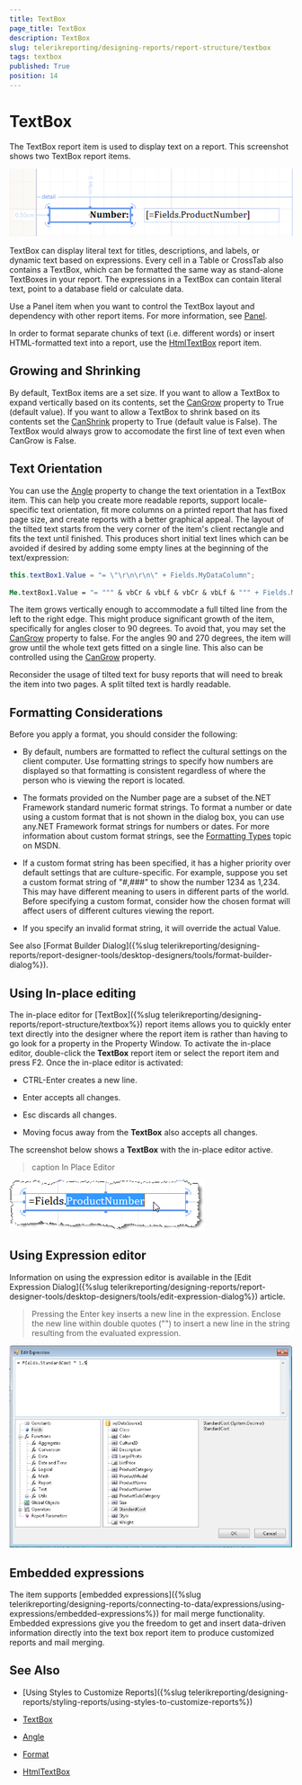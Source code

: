 ```yaml
---
title: TextBox
page_title: TextBox 
description: TextBox
slug: telerikreporting/designing-reports/report-structure/textbox
tags: textbox
published: True
position: 14
---
```


# TextBox

The TextBox report item is used to display text on a report. This screenshot shows two TextBox report items.  

  ![](images/Textbox.png)

TextBox can display literal text for titles, descriptions, and labels, or dynamic text based on expressions. Every cell in a Table or CrossTab also contains a TextBox, which can be formatted the same way as stand-alone TextBoxes in your report. The expressions in a TextBox can contain literal text, point to a database field or calculate data. 

Use a Panel item when you want to control the TextBox layout and dependency with other report items. For more information, see [Panel](/reporting/api/Telerik.Reporting.Panel). 

In order to format separate chunks of text (i.e. different words) or insert HTML-formatted text into a report, use the [HtmlTextBox](/reporting/api/Telerik.Reporting.HtmlTextBox) report item. 

## Growing and Shrinking

By default, TextBox items are a set size. If you want to allow a TextBox to expand vertically based on its contents, set the [CanGrow](/reporting/api/Telerik.Reporting.TextItemBase#Telerik_Reporting_TextItemBase_CanGrow)  property to True (default value). If you want to allow a TextBox to shrink based on its contents set the [CanShrink](/reporting/api/Telerik.Reporting.TextItemBase#Telerik_Reporting_TextItemBase_CanShrink)  property to True (default value is False). The TextBox would always grow to accomodate the first line of text even when CanGrow is False. 

## Text Orientation

You can use the [Angle](/reporting/api/Telerik.Reporting.TextItemBase#Telerik_Reporting_TextItemBase_Angle) property to change the text orientation in a TextBox item. This can help you create more readable reports, support locale-specific text orientation, fit more columns on a printed report that has fixed page size, and create reports with a better graphical appeal. The layout of the tilted text starts from the very corner of the item's client rectangle and fits the text until finished. This produces short initial text lines which can be avoided if desired by adding some empty lines at the beginning of the text/expression: 

    
````cs
this.textBox1.Value = "= \"\r\n\r\n\" + Fields.MyDataColumn";
````
````vb
Me.textBox1.Value = "= """ & vbCr & vbLf & vbCr & vbLf & """ + Fields.MyDataColumn"
````

The item grows vertically enough to accommodate a full tilted line from the left to the right edge. This might produce significant growth of the item, specifically for angles closer to 90 degrees. To avoid that, you may set the  [CanGrow](/reporting/api/Telerik.Reporting.TextItemBase#Telerik_Reporting_TextItemBase_CanGrow) property to false. For the angles 90 and 270 degrees, the item will grow until the whole text gets fitted on a single line. This also can be controlled using the  [CanGrow](/reporting/api/Telerik.Reporting.TextItemBase#Telerik_Reporting_TextItemBase_CanGrow) property. 

Reconsider the usage of tilted text for busy reports that will need to break the item into two pages. A split tilted text is hardly readable. 

## Formatting Considerations

Before you apply a format, you should consider the following: 

* By default, numbers are formatted to reflect the cultural settings on the client computer. Use formatting strings to specify how numbers are displayed so that formatting is consistent regardless of where the person who is viewing the report is located. 

* The formats provided on the Number page are a subset of the.NET Framework standard numeric format strings. To format a number or date using a custom format that is not shown in the dialog box, you can use any.NET Framework format strings for numbers or dates. For more information about custom format strings, see the [Formatting Types](http://msdn.microsoft.com/en-us/library/fbxft59x%28VS.95%29.aspx) topic on MSDN. 

* If a custom format string has been specified, it has a higher priority over default settings that are culture-specific. For example, suppose you set a custom format string of "#,###" to show the number 1234 as 1,234. This may have different meaning to users in different parts of the world. Before specifying a custom format, consider how the chosen format will affect users of different cultures viewing the report. 

* If you specify an invalid format string, it will override the actual Value.

See also [Format Builder Dialog]({%slug telerikreporting/designing-reports/report-designer-tools/desktop-designers/tools/format-builder-dialog%}).         

## Using In-place editing

The in-place editor for [TextBox]({%slug telerikreporting/designing-reports/report-structure/textbox%}) report items allows you to quickly enter text directly into the designer where the report item is rather than having to go look for a property in the Property Window. To activate the in-place editor, double-click the __TextBox__ report item or select the report item and press F2. Once the in-place editor is activated: 

* CTRL-Enter creates a new line.

* Enter accepts all changes.

* Esc discards all changes.

* Moving focus away from the __TextBox__ also accepts all changes.

The screenshot below shows a __TextBox__ with the in-place editor active. 

>caption In Place Editor  

  ![](images/Items001.png)

## Using Expression editor

Information on using the expression editor is available in the [Edit Expression Dialog]({%slug telerikreporting/designing-reports/report-designer-tools/desktop-designers/tools/edit-expression-dialog%}) article. 

> Pressing the Enter key inserts a new line in the expression. Enclose the new line within double quotes ("") to insert a new line in the string resulting from the evaluated expression. 


  ![](images/UI014.png)

## Embedded expressions

The item supports [embedded expressions]({%slug telerikreporting/designing-reports/connecting-to-data/expressions/using-expressions/embedded-expressions%}) for mail merge functionality. Embedded expressions give you the freedom to get and insert data-driven information directly into the text box report item to produce customized reports and mail merging. 


## See Also

* [Using Styles to Customize Reports]({%slug telerikreporting/designing-reports/styling-reports/using-styles-to-customize-reports%}) 

* [TextBox](/reporting/api/Telerik.Reporting.TextBox)  

* [Angle](/reporting/api/Telerik.Reporting.TextItemBase#Telerik_Reporting_TextItemBase_Angle)  

* [Format](/reporting/api/Telerik.Reporting.TextItemBase#Telerik_Reporting_TextItemBase_Format)  

* [HtmlTextBox](/reporting/api/Telerik.Reporting.HtmlTextBox)
